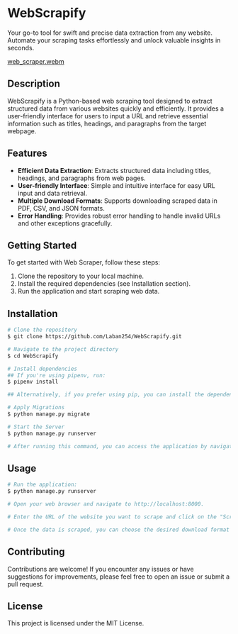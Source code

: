 # WebScrapify
Your go-to tool for swift and precise data extraction from any website. Automate your scraping tasks effortlessly and unlock valuable insights in seconds.

[web_scraper.webm](https://github.com/Laban254/WebScrapify/assets/64686919/c7f280a1-af06-4d4b-af91-574032580da9)

## Description

WebScrapify  is a Python-based web scraping tool designed to extract structured data from various websites quickly and efficiently. It provides a user-friendly interface for users to input a URL and retrieve essential information such as titles, headings, and paragraphs from the target webpage.

## Features

- **Efficient Data Extraction**: Extracts structured data including titles, headings, and paragraphs from web pages.
- **User-friendly Interface**: Simple and intuitive interface for easy URL input and data retrieval.
- **Multiple Download Formats**: Supports downloading scraped data in PDF, CSV, and JSON formats.
- **Error Handling**: Provides robust error handling to handle invalid URLs and other exceptions gracefully.

## Getting Started

To get started with Web Scraper, follow these steps:

1. Clone the repository to your local machine.
2. Install the required dependencies (see Installation section).
3. Run the application and start scraping web data.

## Installation

```bash
# Clone the repository
$ git clone https://github.com/Laban254/WebScrapify.git

# Navigate to the project directory
$ cd WebScrapify

# Install dependencies
## If you're using pipenv, run:
$ pipenv install

## Alternatively, if you prefer using pip, you can install the dependencies listed in the `Pipfile` manually

# Apply Migrations
$ python manage.py migrate

# Start the Server
$ python manage.py runserver

# After running this command, you can access the application by navigating to `http://localhost:8000` in your web browser
```
## Usage

```bash
# Run the application:
$ python manage.py runserver

# Open your web browser and navigate to http://localhost:8000.

# Enter the URL of the website you want to scrape and click on the "Scrape" button.

# Once the data is scraped, you can choose the desired download format (PDF, CSV, JSON) and click on the "Download" button to save the data.
```
## Contributing
Contributions are welcome! If you encounter any issues or have suggestions for improvements, please feel free to open an issue or submit a pull request.

## License
This project is licensed under the MIT License.
